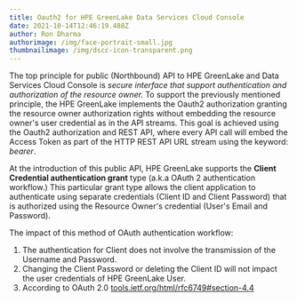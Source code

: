 ```yaml
---
title: Oauth2 for HPE GreenLake Data Services Cloud Console
date: 2021-10-14T12:46:19.488Z
author: Ron Dharma
authorimage: /img/face-portrait-small.jpg
thumbnailimage: /img/dscc-icon-transparent.png
---
```

The top principle for public (Northbound) API to HPE GreenLake and Data Services Cloud Console is *secure interface that support authentication and authorization of the resource owner.* To support the previously mentioned principle, the HPE GreenLake implements the Oauth2 authorization granting the resource owner authorization rights without embedding the resource owner's user credential as in the API streams. This goal is achieved using the Oauth2 authorization and REST API, where every API call will embed the Access Token as part of the HTTP REST API URL stream using the keyword: *bearer*.

At the introduction of this public API, HPE GreenLake supports the **Client Credential authentication grant** type (a.k.a OAuth 2 authentication workflow.) This particular grant type allows the client application to authenticate using separate credentials (Client ID and Client Password) that is authorized using the Resource Owner's credential (User's Email and Password). 

The impact of this method of OAuth authentication workflow:

1. The authentication for Client does not involve the transmission of the Username and Password.
2. Changing the Client Password or deleting the Client ID will not impact the user credentials of HPE GreenLake User.
3. According to OAuth 2.0 [tools.ietf.org/html/rfc6749#section-4.4](tools.ietf.org/html/rfc6749#section-4.4)